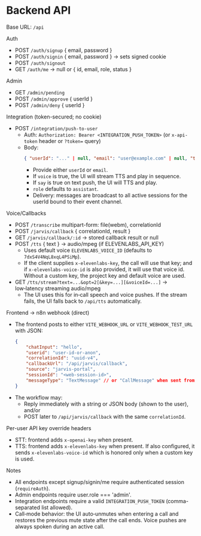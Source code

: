 # Backend API

Base URL: `/api`

Auth
- POST `/auth/signup` { email, password }
- POST `/auth/signin` { email, password } -> sets signed cookie
- POST `/auth/signout`
- GET `/auth/me` -> null or { id, email, role, status }

Admin
- GET `/admin/pending`
- POST `/admin/approve` { userId }
- POST `/admin/deny` { userId }

Integration (token-secured; no cookie)
- POST `/integration/push-to-user`
	- Auth: `Authorization: Bearer <INTEGRATION_PUSH_TOKEN>` (or `x-api-token` header or `?token=` query)
	- Body:
		```json
		{ "userId": "..." | null, "email": "user@example.com" | null, "text": "message", "say": false, "voice": false, "role": "assistant" }
		```
		- Provide either `userId` or `email`.
		- If `voice` is true, the UI will stream TTS and play in sequence.
		- If `say` is true on text push, the UI will TTS and play.
		- `role` defaults to `assistant`.
		- Delivery: messages are broadcast to all active sessions for the userId bound to their event channel.

Voice/Callbacks
- POST `/transcribe` multipart-form: file(webm), correlationId
- POST `/jarvis/callback` { correlationId, result }
- GET `/jarvis/callback/:id` -> stored callback result or null
- POST `/tts` { text } -> audio/mpeg (if ELEVENLABS_API_KEY)
	- Uses default voice `ELEVENLABS_VOICE_ID` (defaults to `7dxS4V4NqL8xqL4PSiMp`).
	- If the client supplies `x-elevenlabs-key`, the call will use that key; and if `x-elevenlabs-voice-id` is also provided, it will use that voice id. Without a custom key, the project key and default voice are used.
- GET `/tts/stream?text=...&opt=2[&key=...][&voiceId=...]` -> low‑latency streaming audio/mpeg
	- The UI uses this for in‑call speech and voice pushes. If the stream fails, the UI falls back to `/api/tts` automatically.

Frontend → n8n webhook (direct)
- The frontend posts to either `VITE_WEBHOOK_URL` or `VITE_WEBHOOK_TEST_URL` with JSON:
	```json
	{
		"chatInput": "hello",
		"userid": "user-id-or-anon",
		"correlationId": "uuid-v4",
		"callbackUrl": "/api/jarvis/callback",
		"source": "jarvis-portal",
		"sessionId": "<web-session-id>",
		"messageType": "TextMessage" // or "CallMessage" when sent from voice/call flow
	}
	```
- The workflow may:
	- Reply immediately with a string or JSON body (shown to the user), and/or
	- POST later to `/api/jarvis/callback` with the same `correlationId`.

Per-user API key override headers
- STT: frontend adds `x-openai-key` when present.
- TTS: frontend adds `x-elevenlabs-key` when present. If also configured, it sends `x-elevenlabs-voice-id` which is honored only when a custom key is used.

Notes
- All endpoints except signup/signin/me require authenticated session (`requireAuth`).
- Admin endpoints require user.role === 'admin'.
- Integration endpoints require a valid `INTEGRATION_PUSH_TOKEN` (comma-separated list allowed).
 - Call‑mode behavior: the UI auto‑unmutes when entering a call and restores the previous mute state after the call ends. Voice pushes are always spoken during an active call.

